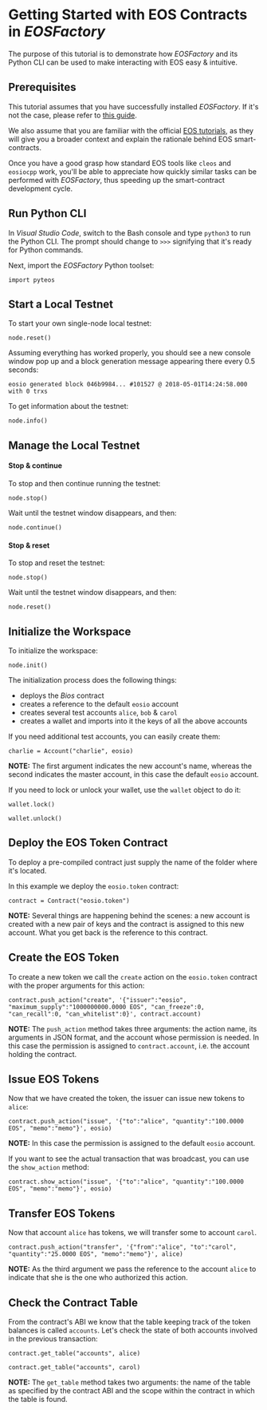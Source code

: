 # Getting Started with EOS Contracts in *EOSFactory* 

The purpose of this tutorial is to demonstrate how *EOSFactory* and its Python CLI can be used to make interacting with EOS easy & intuitive.

## Prerequisites

This tutorial assumes that you have successfully installed *EOSFactory*. If it's not the case, please refer to [this guide](InstallingEOSFactory.md).

We also assume that you are familiar with the official [EOS tutorials](https://github.com/EOSIO/eos/wiki/Tutorial-Getting-Started-With-Contracts), as they will give you a broader context and explain the rationale behind EOS smart-contracts.

Once you have a good grasp how standard EOS tools like `cleos` and `eosiocpp` work, you'll be able to appreciate how quickly similar tasks can be performed with *EOSFactory*, thus speeding up the smart-contract development cycle.

## Run Python CLI

In *Visual Studio Code*, switch to the Bash console and type `python3` to run the Python CLI. The prompt should change to `>>>` signifying that it's ready for Python commands.

Next, import the *EOSFactory* Python toolset:

```
import pyteos
```

## Start a Local Testnet

To start your own single-node local testnet:

```
node.reset()
```

Assuming everything has worked properly, you should see a new console window pop up and a block generation message appearing there every 0.5 seconds:

```
eosio generated block 046b9984... #101527 @ 2018-05-01T14:24:58.000 with 0 trxs
```

To get information about the testnet:

```
node.info()
```

## Manage the Local Testnet

#### Stop & continue

To stop and then continue running the testnet:

```
node.stop()
```

Wait until the testnet window disappears, and then:

```
node.continue()
```

#### Stop & reset

To stop and reset the testnet:

```
node.stop()
```

Wait until the testnet window disappears, and then:

```
node.reset()
```

## Initialize the Workspace

To initialize the workspace:

```
node.init()
```

The initialization process does the following things:

* deploys the *Bios* contract
* creates a reference to the default `eosio` account
* creates several test accounts `alice`, `bob` & `carol`
* creates a wallet and imports into it the keys of all the above accounts

If you need additional test accounts, you can easily create them:

```
charlie = Account("charlie", eosio)
```

**NOTE:** The first argument indicates the new account's name, whereas the second indicates the master account, in this case the default `eosio` account.

If you need to lock or unlock your wallet, use the `wallet` object to do it:

```
wallet.lock()
```

```
wallet.unlock()
```

## Deploy the EOS Token Contract

To deploy a pre-compiled contract just supply the name of the folder where it's located.

In this example we deploy the `eosio.token` contract:

```
contract = Contract("eosio.token")
```

**NOTE:** Several things are happening behind the scenes: a new account is created with a new pair of keys and the contract is assigned to this new account. What you get back is the reference to this contract.

## Create the EOS Token

To create a new token we call the `create` action on the `eosio.token` contract with the proper arguments for this action:

```
contract.push_action("create", '{"issuer":"eosio", "maximum_supply":"1000000000.0000 EOS", "can_freeze":0, "can_recall":0, "can_whitelist":0}', contract.account)
```

**NOTE:** The `push_action` method takes three arguments: the action name, its arguments in JSON format, and the account whose permission is needed. In this case the permission is assigned to `contract.account`, i.e. the account holding the contract.

## Issue EOS Tokens

Now that we have created the token, the issuer can issue new tokens to `alice`:

```
contract.push_action("issue", '{"to":"alice", "quantity":"100.0000 EOS", "memo":"memo"}', eosio)
```

**NOTE:** In this case the permission is assigned to the default `eosio` account.

If you want to see the actual transaction that was broadcast, you can use the `show_action` method:

```
contract.show_action("issue", '{"to":"alice", "quantity":"100.0000 EOS", "memo":"memo"}', eosio)
```

## Transfer EOS Tokens

Now that account `alice` has tokens, we will transfer some to account `carol`.  

```
contract.push_action("transfer", '{"from":"alice", "to":"carol", "quantity":"25.0000 EOS", "memo":"memo"}', alice)
```

**NOTE:** As the third argument we pass the reference to the account `alice` to indicate that she is the one who authorized this action.

## Check the Contract Table

From the contract's ABI we know that the table keeping track of the token balances is called `accounts`. Let's check the state of both accounts involved in the previous transaction:

```
contract.get_table("accounts", alice)
```

```
contract.get_table("accounts", carol)
```

**NOTE:** The `get_table` method takes two arguments: the name of the table as specified by the contract ABI and the scope within the contract in which the table is found.
